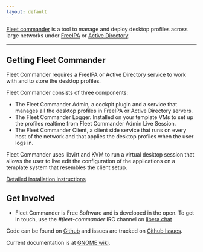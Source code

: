 ```yaml
---
layout: default
---
```


[Fleet commander](https://github.com/fleet-commander) is a tool to manage and deploy desktop profiles across large networks under [FreeIPA](https://www.freeipa.org/page/Main_Page) or [Active Directory](https://docs.microsoft.com/en-us/openspecs/windows_protocols/ms-adts/d2435927-0999-4c62-8c6d-13ba31a52e1a?redirectedfrom=MSDN).

---

## Getting Fleet Commander

Fleet Commander requires a FreeIPA or Active Directory service to work with and to store the desktop profiles.

Fleet Commander consists of three components:

- The Fleet Commander Admin, a cockpit plugin and a service that manages all the desktop profiles in FreeIPA or Active Directory servers.
- The Fleet Commander Logger. Installed on your template VMs to set up the profiles realtime from Fleet Commander Admin Live Session.
- The Fleet Commander Client, a client side service that runs on every host of the network and that applies the desktop profiles when the user logs in.

Fleet Commander uses libvirt and KVM to run a virtual desktop session that allows the user to live edit the configuration of the applications on a template system that resembles the client setup.

[Detailed installation instructions](/documentation)

## Get Involved
- Fleet Commander is Free Software and is developed in the open. To get in touch, use the *#fleet-commander* IRC channel on [libera.chat](https://libera.chat/)

Code can be found on [Github](https://github.com/fleet-commander) and issues are tracked on [Github Issues](https://github.com/fleet-commander/fc-admin/issues).

Current documentation is at [GNOME wiki](https://wiki.gnome.org/Projects/FleetCommander).
